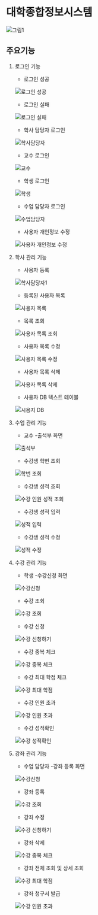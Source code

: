 # 대학종합정보시스템
![그림1](https://user-images.githubusercontent.com/71927210/126895277-98982d9a-16df-4a6f-92d2-a73d8349162e.png)

## 주요기능
1. 로그인 기능
   - 로그인 성공
 
    ![로그인 성공](https://user-images.githubusercontent.com/71927210/126895340-1eda8ef0-1d1e-4c6c-bcc9-cde90baa3112.png)

   - 로그인 실패
   
    ![로그인 실패](https://user-images.githubusercontent.com/71927210/126895338-8b0c4608-0e6c-4abd-a8cb-e242c6684e57.png)
    
   - 학사 담당자 로그인 
 
    ![학사담당자](https://user-images.githubusercontent.com/71927210/126895608-e4e27963-0276-41d4-8e1e-c9e5d1145f03.png)

   - 교수 로그인 
 
    ![교수](https://user-images.githubusercontent.com/71927210/126895605-47defcf5-406d-4d19-afbf-9889c95c1574.png)

   - 학생 로그인 
   
    ![학생](https://user-images.githubusercontent.com/71927210/126895607-e2e73aa3-83d8-4bae-9a2a-ea2b7fe0577a.png)

   - 수업 담당자 로그인
   
    ![수업담당자](https://user-images.githubusercontent.com/71927210/126895610-12ae8ab7-4bfc-4560-a35e-e11cfdac0000.png)
    
   - 사용자 개인정보 수정 
   
    ![사용자 개인정보 수정](https://user-images.githubusercontent.com/71927210/126895703-87341c46-5737-4595-85e4-1c7df65803e2.png)


3. 학사 관리 기능 

   - 사용자 등록
   
   ![학사담당자1](https://user-images.githubusercontent.com/71927210/126895910-848a37ca-0e91-4b98-89fd-37b815649841.png)
    
   - 등록된 사용자 목록
   
   ![사용자 목록](https://user-images.githubusercontent.com/71927210/126896022-5ca4090d-f67b-4fa8-85b9-0e67a4039784.png)
   
   - 목록 조회 
   
   ![사용자 목록 조회](https://user-images.githubusercontent.com/71927210/126896051-dfdcff80-89bb-4c12-83e0-8b9f99ade41d.png)
   
   - 사용자 목록 수정 
   
   ![사용자 목록 수정](https://user-images.githubusercontent.com/71927210/126896113-534245de-b89f-4764-aa9c-a1189e788bde.png)
   
   - 사용자 목록 삭제 
   
   ![사용자 목록 삭제](https://user-images.githubusercontent.com/71927210/126896111-244a91ca-f2d5-493e-8b0c-97d9ea696fe2.png)

   - 사용자 DB 텍스트 테이블 
   
   ![시용지 DB](https://user-images.githubusercontent.com/71927210/126895966-1357750b-ef9a-4546-82c9-94598fe6ccba.png)




4. 수업 관리 기능
   - 교수 -출석부 화면
   
   ![출석부](https://user-images.githubusercontent.com/71927210/126896397-9299ecb6-21aa-4902-a1e8-14086afddf04.png)

   - 수강생 학번 조회
   
   ![학번 조회](https://user-images.githubusercontent.com/71927210/126896398-922b16e4-93e9-4e34-b2ba-a2199b09fc98.png)

   - 수강생 성적 조회
   
   ![수강 인원 성적 조회](https://user-images.githubusercontent.com/71927210/126896399-ecd46b88-bef4-4d0a-9e7a-c64ab243c2bf.png)

   - 수강생 성적 입력
   
   ![성적 입력](https://user-images.githubusercontent.com/71927210/126896395-817b346e-4e8f-4b3d-a918-49cd6b5ba211.png)

   - 수강생 성적 수정

   ![성적 수정](https://user-images.githubusercontent.com/71927210/126896396-9f3e8ec0-2600-43c8-9f33-c30355712166.png)




5. 수강 관리 기능
   - 학생 -수강신청 화면
   
   ![수강신청](https://user-images.githubusercontent.com/71927210/126896261-7553a2f5-60db-4ba7-bca2-d01d88ec8313.png)

   - 수강 조회
   
   ![수강 조회](https://user-images.githubusercontent.com/71927210/126896258-731ed081-15d4-4863-a82f-a22d2817a1f8.png)

   - 수강 신청
   
   ![수강 신청하기](https://user-images.githubusercontent.com/71927210/126896256-fea3980a-acaf-437d-87b1-1f11a93deae8.png)

   - 수강 중복 체크
   
   ![수강 중복 체크](https://user-images.githubusercontent.com/71927210/126896259-56e21009-9d57-48c4-a449-01443ef6ad77.png)

   - 수강 최대 학점 체크
   
   ![수강 최대 학점](https://user-images.githubusercontent.com/71927210/126896260-501d6f84-014c-499d-8acb-573ce3543585.png)

   - 수강 인원 초과
   
   ![수강 인원 초과](https://user-images.githubusercontent.com/71927210/126896257-7913eec3-d052-4f8f-87b5-3535291e1717.png)
   
   - 수강 성적확인
   
   ![수강 성적확인](https://user-images.githubusercontent.com/71927210/126896254-2367fbca-6c34-4dd7-978e-84272c7e423e.png)



6. 강좌 관리 기능
   - 수업 담당자 -강좌 등록 화면
   
   ![수강신청](https://user-images.githubusercontent.com/71927210/126896261-7553a2f5-60db-4ba7-bca2-d01d88ec8313.png)

   - 강좌 등록
   
   ![수강 조회](https://user-images.githubusercontent.com/71927210/126896258-731ed081-15d4-4863-a82f-a22d2817a1f8.png)

   - 강좌 수정
   
   ![수강 신청하기](https://user-images.githubusercontent.com/71927210/126896256-fea3980a-acaf-437d-87b1-1f11a93deae8.png)

   - 강좌 삭제
   
   ![수강 중복 체크](https://user-images.githubusercontent.com/71927210/126896259-56e21009-9d57-48c4-a449-01443ef6ad77.png)

   - 강좌 전체 조회 및 상세 조회
   
   ![수강 최대 학점](https://user-images.githubusercontent.com/71927210/126896260-501d6f84-014c-499d-8acb-573ce3543585.png)

   - 강좌 청구서 발급
   
   ![수강 인원 초과](https://user-images.githubusercontent.com/71927210/126896257-7913eec3-d052-4f8f-87b5-3535291e1717.png)
   






